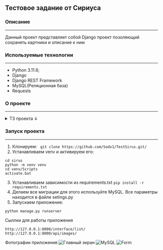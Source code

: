 ## Тестовое задание от Сириуса
### Описание
---
Данный проект представляет собой Django проект позоляющий сохранять картники и описание к ним 

### Используемые технологии
---
* Python 3.11.6;
* Django
* Django REST Framework
* MySQL(Реляционная база)
* Requests

### О проекте
---

<details>
<summary>ТЗ проекта ↓</summary>
Реализовать API с 3мя эндпоинтами:
1.1. Принимает json с картинкой (base64) и описание картинки в виде текста.
1.2. Отдает список картинок с описанием.
1.3. Удаляет картинку из бд по ID.

Реализовать интерфейс который общается с API из пункта 1:
2.1. Форма по отправке картинки с описанием.
2.2. Список всех картинок с кнопкой удаления.
</details>


### Запуск проекта
---
1. Клонируем:
``` git clone https://github.com/Sodx1/TestSirus.git/```
2. Устанавливаем venv и активируем его:
```
cd sirus
python -m venv venv
cd venv/Scripts
activate.bat
```
3. Устанавливаем зависимости из requirements.txt
``` pip install -r requirements.txt ```
4. Делаем все миграции для этого используйте MySQL. Все параметры находится в файле setings.py
5. Запускаем приложение:
```
python manage.py runserver
```
Сыллки для работы приложения
```
http://127.0.0.1:8000/interface/list/
http://127.0.0.1:8000/api/images/
```
Фотографии приложения
![Главный экран](https://github.com/Sodx1/TestSirus/assets/51389727/c131267f-f176-4b5f-8ed6-649edb285231)
![MySQL](https://github.com/Sodx1/TestSirus/assets/51389727/7080b188-3cd1-4a84-addb-87a10c0dcbe1)
![Form](https://github.com/Sodx1/TestSirus/assets/51389727/950391f9-877d-4fee-890c-43e15051359f)

